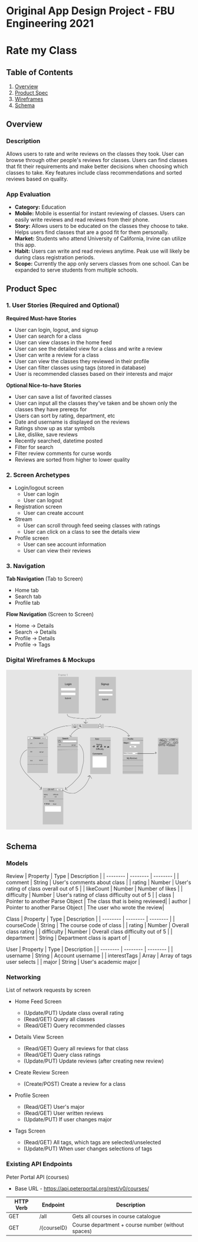Original App Design Project - FBU Engineering 2021
===

# Rate my Class

## Table of Contents
1. [Overview](#Overview)
1. [Product Spec](#Product-Spec)
1. [Wireframes](#Wireframes)
2. [Schema](#Schema)

## Overview
### Description
Allows users to rate and write reviews on the classes they took. User can browse through other people's reviews for classes. Users can find classes that fit their requirements and make better decisions when choosing which classes to take. Key features include class recommendations and sorted reviews based on quality.

### App Evaluation
- **Category:** Education
- **Mobile:** Mobile is essential for instant reviewing of classes. Users can easily write reviews and read reviews from their phone. 
- **Story:** Allows users to be educated on the classes they choose to take. Helps users find classes that are a good fit for them personally.
- **Market:** Students who attend University of California, Irvine can utilize this app.
- **Habit:** Users can write and read reviews anytime. Peak use will likely be during class registration periods. 
- **Scope:** Currently the app only servers classes from one school. Can be expanded to serve students from multiple schools. 

## Product Spec

### 1. User Stories (Required and Optional)

**Required Must-have Stories**

* User can login, logout, and signup
* User can search for a class
* User can view classes in the home feed
* User can see the detailed view for a class and write a review
* User can write a review for a class
* User can view the classes they reviewed in their profile
* User can filter classes using tags (stored in database)
* User is recommended classes based on their interests and major

**Optional Nice-to-have Stories**

* User can save a list of favorited classes
* User can input all the classes they've taken and be shown only the classes they have prereqs for
* Users can sort by rating, department, etc 
* Date and username is displayed on the reviews
* Ratings show up as star symbols
* Like, dislike, save reviews
* Recently searched, datetime posted
* Filter for search
* Filter review comments for curse words
* Reviews are sorted from higher to lower quality

### 2. Screen Archetypes

* Login/logout screen
   * User can login
   * User can logout
* Registration screen
   * User can create account
* Stream
   * User can scroll through feed seeing classes with ratings
   * User can click on a class to see the details view
* Profile screen
   * User can see account information 
   * User can view their reviews

### 3. Navigation

**Tab Navigation** (Tab to Screen)

* Home tab
* Search tab
* Profile tab

**Flow Navigation** (Screen to Screen)

* Home -> Details
* Search -> Details
* Profile -> Details
* Profile -> Tags

### Digital Wireframes & Mockups
![](https://github.com/ileenf/Rate-My-Class/blob/main/wireframe.png?raw=true)

## Schema 
### Models
Review
|  Property | Type | Description |
| -------- | -------- | -------- |
| comment    | String     | User's comments about class  |
| rating | Number | User's rating of class overall out of 5 |
| likeCount | Number | Number of likes |
| difficulty | Number | User's rating of class difficulty out of 5 |
| class | Pointer to another Parse Object | The class that is being reviewed|
| author | Pointer to another Parse Object | The user who wrote the review|

Class
|  Property | Type | Description |
| -------- | -------- | -------- |
| courseCode   | String     | The course code of class  |
| rating   | Number     | Overall class rating |
| difficulty | Number | Overall class difficulty out of 5 |
| department | String | Department class is apart of |

User
|  Property | Type | Description |
| -------- | -------- | -------- |
| username   | String     | Account username |
| interestTags   | Array     | Array of tags user selects |
| major | String | User's academic major |

### Networking
List of network requests by screen
- Home Feed Screen
    - (Update/PUT) Update class overall rating
    - (Read/GET) Query all classes 
    - (Read/GET) Query recommended classes 
    
- Details View Screen
    - (Read/GET) Query all reviews for that class
    - (Read/GET) Query class ratings
    - (Update/PUT) Update reviews (after creating new review)
    
- Create Review Screen
    - (Create/POST) Create a review for a class
    
- Profile Screen
    - (Read/GET) User's major
    - (Read/GET) User written reviews
    - (Update/PUT) If user changes major
    
- Tags Screen
    - (Read/GET) All tags, which tags are selected/unselected
    - (Update/PUT) When user changes selections of tags

### Existing API Endpoints

Peter Portal API (courses)
- Base URL - https://api.peterportal.org/rest/v0/courses/

|  HTTP Verb | Endpoint | Description |
| -------- | -------- | -------- |
| GET   | /all     | Gets all courses in course catalogue  |
| GET | /{courseID} | Course department + course number (without spaces) |
